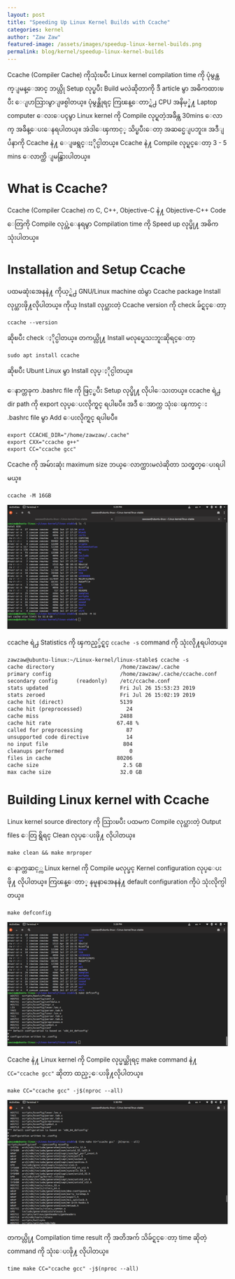 ```yaml
---
layout: post
title: "Speeding Up Linux Kernel Builds with Ccache"
categories: kernel
author: "Zaw Zaw"
featured-image: /assets/images/speedup-linux-kernel-builds.png
permalink: blog/kernel/speedup-linux-kernel-builds
---
```


Ccache (Compiler Cache) ကိုသုံးၿပီး Linux kernel compilation time ကို ပုံမွန္ထက္ျမန္ေအာင္ ဘယ္လို Setup လုပ္ၿပီး Build မလဲဆိုတာကို ဒီ article မွာ အဓိကထားၿပီး ေျပာသြားမွာျဖစ္ပါတယ္။ ပုံမွန္ဆိုရင္ ကြၽန္ေတာ္ရဲ႕ CPU အနိမ့္နဲ႔ Laptop computer ေလးေပၚမွာ Linux kernel ကို Compile လုပ္ရတဲ့အခ်ိန္က 30mins ေလာက္ အခ်ိန္ေပးေနရပါတယ္။ အဲဒါေၾကာင့္ သိပ္ၿပီးေတာ့ အဆင္မေျပဘူး။ အဒီျပႆနာကို Ccache နဲ႔ ေျဖရွင္းႏိုင္ပါတယ္။ Ccache နဲ႔ Compile လုပ္ရင္ေတာ့ 3 - 5 mins ေလာက္ထိ ျမန္သြားပါတယ္။

# What is Ccache?
Ccache (Compiler Ccache) က C, C++, Objective-C နဲ႔ Objective-C++ Code ေတြကို Compile လုပ္တဲ့ေနရမွာ Compilation time ကို Speed up  လုပ္ဖို႔ အဓိက သုံးပါတယ္။

# Installation and Setup Ccache
ပထမဆုံးအေနနဲ႔ ကိုယ့္ရဲ႕ GNU/Linux machine ထဲမွာ Ccache package Install လုပ္ထားဖို႔လိုပါတယ္။
ကိုယ္ Install လုပ္ထားတဲ့ Ccache version ကို check ခ်င္ရင္ေတာ့

```
ccache --version
```

ဆိုၿပီး check ႏိုင္ပါတယ္။
တကယ္လို႔ Install မလုပ္ရေသးဘူးဆိုရင္ေတာ့

```
sudo apt install ccache
```

ဆိုၿပီး Ubunt Linux မွာ Install လုပ္ႏိုင္ပါတယ္။

ေနာက္တခုက .bashrc file ကို ဖြင့္ၿပီး Setup လုပ္ဖို႔ လိုပါေသးတယ္။
ccache ရဲ႕ dir path ကို export လုပ္ေပးလိုက္ရင္ ရပါၿပီ။ အဒီ ေအာက္က သုံးေၾကာင္း .bashrc file မွာ Add ေပးလိုက္ရင္ ရပါၿပီ။

```
export CCACHE_DIR="/home/zawzaw/.cache"
export CXX="ccache g++"
export CC="ccache gcc"
```

Ccache ကို အမ်ားဆုံး maximum size ဘယ္ေလာက္ထားမလဲဆိုတာ သတ္မွတ္ေပးရပါမယ္။
```
ccache -M 16GB
```
![Screenshot](/assets/images/screenshot-2-2019-07-27.png)

ccache ရဲ႕ Statistics ကို ၾကည့္ခ်င္ရင္ `ccache -s` command ကို သုံးလို႔ရပါတယ္။
```
zawzaw@ubuntu-linux:~/Linux-kernel/linux-stable$ ccache -s
cache directory                     /home/zawzaw/.cache
primary config                      /home/zawzaw/.cache/ccache.conf
secondary config      (readonly)    /etc/ccache.conf
stats updated                       Fri Jul 26 15:53:23 2019
stats zeroed                        Fri Jul 26 15:02:19 2019
cache hit (direct)                  5139
cache hit (preprocessed)              24
cache miss                          2488
cache hit rate                     67.48 %
called for preprocessing              87
unsupported code directive            14
no input file                        804
cleanups performed                     0
files in cache                     80206
cache size                           2.5 GB
max cache size                      32.0 GB
```

# Building Linux kernel with Ccache
Linux kernel source directory ကို သြားၿပီး ပထမက Compile လုပ္ထားတဲ့ Output files ေတြ ရွိရင္ Clean လုပ္ေပးဖို႔ လိုပါတယ္။
```
make clean && make mrproper
```

ေနာက္တဆင့္က Linux kernel ကို Compile မလုပ္ခင္ Kernel configuration လုပ္ေပးဖို႔ လိုပါတယ္။ ကြၽန္ေတာ္ နမူနာအေနနဲ႔ default configuration ကိုပဲ သုံးလိုက္ပါတယ္။
```
make defconfig
```
![Screenshot](/assets/images/screenshot-1-2019-07-27.png)

Ccache နဲ႔ Linux kernel ကို Compile လုပ္မယ္ဆိုရင္ make command နဲ႔ `CC="ccache gcc"` ဆိုတာ ထည့္ေပးဖို႔လိုပါတယ္။
```
make CC="ccache gcc" -j$(nproc --all)
```
![Screenshot](/assets/images/screenshot-3-2019-07-27.png)

တကယ္လို႔ Compilation time result ကို အတိအက် သိခ်င္ရင္ေတာ့ time ဆိုတဲ့ command ကို သုံးေပးဖို႔ လိုပါတယ္။
```
time make CC="ccache gcc" -j$(nproc --all)
```

